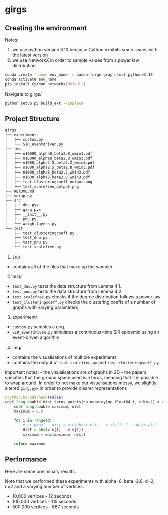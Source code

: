 # girgs

## Creating the environment

Notes:
  1. we use python version 3.10 because Cython exhibits some issues with the latest version
  2. we use NetworkX in order to sample values from a power law distribution

```bash
conda create --name env_name -c conda-forge graph-tool python=3.10
conda activate env_name
pip install Cython networkx[default]
```

Navigate to girgs/

```bash
python setup.py build_ext --inplace
```

## Project Structure

```bash
girgs
├── experiments
│   ├── custom.py
│   └── SIR_eventdriven.py
├── img
│   ├── n10000_alpha8_beta2.8_wmin1.pdf
│   ├── n10000_alpha8_beta2.8_wmin3.pdf
│   ├── n1000_alpha2.5_beta2.2_wmin3.pdf
│   ├── n1000_alpha2.5_beta2.8_wmin3.pdf
│   ├── n1000_alpha8_beta2.2_wmin3.pdf
│   ├── n1000_alpha8_beta2.8_wmin3.pdf
│   ├── test_clusteringcoeff_output.png
│   └── test_scalefree_output.png
├── README.md
├── setup.py
├── src
│   ├── dnu.pyx
│   ├── girg.pyx
│   ├── __init__.py
│   ├── pnu.py
│   └── weightlayers.py
└── test
    ├── test_clusteringcoeff.py
    ├── test_dnu.py
    ├── test_pnu.py
    └── test_scalefree.py
 ```
 
1. src/

  - contains all of the files that make up the sampler

2. test/

  - `test_dnu.py` tests the data structure from Lemma 4.1.
  - `test_pnu.py` tests the data structure from Lemma 4.2.
  - `test_scalefree.py` checks if the degree distribution follows a power law
  - `test_clusteringcoeff.py` checks the clustering coeffs of a number of graphs with varying parameters

3. experiment/

  - `custom.py` samples a girg.
  - `SIR_eventdriven.py` simulates a continuous-time SIR epidemic using an event-driven algorithm

 4. img/

  - contains the visualisations of multiple experiments
  - contains the output of `test_scalefree.py` and `test_clusteringcoeff.py`.

  Important notes:
    - the visualisations are of graphs in 2D
    - the papers specifies that the ground space used is a torus, meaning that it is possible to wrap around. In order to not make our visualisations messy, we slightly altered `girg.pyx` in order to provide clearer representations

```python
@cython.boundscheck(False)
cdef long double dist_torus_points(np.ndarray[np.float64_t, ndim=1] x_u, np.ndarray[np.float64_t, ndim=1] x_v, int d):
    cdef long double maximum, dist
    maximum = 0.0

    for i in range(d):
        # original - dist = min(abs(x_u[i] - x_v[i]), 1 - abs(x_u[i] - x_v[i]))
        dist = abs(x_u[i] - x_v[i])
        maximum = max(maximum, dist)

    return maximum
```
 

## Performance 

Here are some preliminary results. 

Note that we performed these experiments with alpha=8, beta=2.8, d=2, c=2 and a varying number of vertices.

* 10,000 vertices - 12 seconds
* 100,000 vertices - 115 seconds
* 500,000 vertices - 667 seconds

